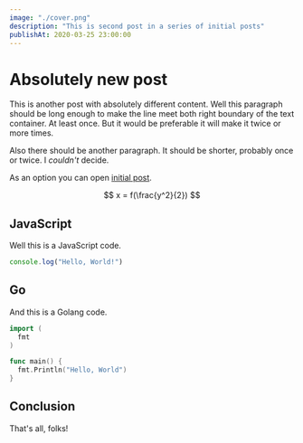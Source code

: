 ```yaml
---
image: "./cover.png"
description: "This is second post in a series of initial posts"
publishAt: 2020-03-25 23:00:00
---
```


# Absolutely new post

This is another post with absolutely different content. Well this paragraph should
be long enough to make the line meet both right boundary of the text container. At least
once. But it would be preferable it will make it twice or more times.

Also there should be another paragraph. It should be shorter, probably once or
twice. I _couldn't_ decide.

As an option you can open [initial post](../initial-post).

$$
x = f(\frac{y^2}{2})
$$

## JavaScript

Well this is a JavaScript code.

```js
console.log("Hello, World!")
```

## Go

And this is a Golang code.

```go
import (
  fmt
)

func main() {
  fmt.Println("Hello, World")
}
```

## Conclusion

That's all, folks!
